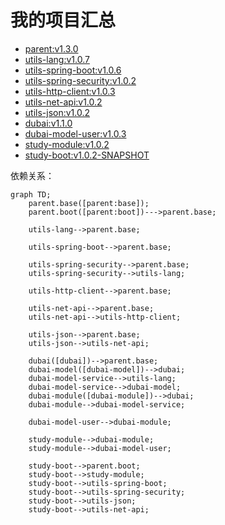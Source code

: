 # 我的项目汇总

* [parent:v1.3.0](https://github.com/dbstar-org/parent)
* [utils-lang:v1.0.7](https://github.com/dbstar-org/utils-lang)
* [utils-spring-boot:v1.0.6](https://github.com/dbstarll/utils-spring-boot)
* [utils-spring-security:v1.0.2](https://github.com/dbstarll/utils-spring-security)
* [utils-http-client:v1.0.3](https://github.com/dbstarll/utils-http-client)
* [utils-net-api:v1.0.2](https://github.com/dbstarll/utils-net-api)
* [utils-json:v1.0.2](https://github.com/dbstarll/utils-json)
* [dubai:v1.1.0](https://github.com/dbstar-org/dubai)
* [dubai-model-user:v1.0.3](https://github.com/dbstar-org/dubai-model-user)
* [study-module:v1.0.2](https://github.com/dbstarll/study-module)
* [study-boot:v1.0.2-SNAPSHOT](https://github.com/dbstarll/study-boot)

依赖关系：

```mermaid
graph TD;
    parent.base([parent:base]);
    parent.boot([parent:boot])--->parent.base;

    utils-lang-->parent.base;

    utils-spring-boot-->parent.base;

    utils-spring-security-->parent.base;
    utils-spring-security-->utils-lang;

    utils-http-client-->parent.base;

    utils-net-api-->parent.base;
    utils-net-api-->utils-http-client;

    utils-json-->parent.base;
    utils-json-->utils-net-api;

    dubai([dubai])-->parent.base;
    dubai-model([dubai-model])-->dubai;
    dubai-model-service-->utils-lang;
    dubai-model-service-->dubai-model;
    dubai-module([dubai-module])-->dubai;
    dubai-module-->dubai-model-service;
    
    dubai-model-user-->dubai-module;

    study-module-->dubai-module;
    study-module-->dubai-model-user;

    study-boot-->parent.boot;
    study-boot-->study-module;
    study-boot-->utils-spring-boot;
    study-boot-->utils-spring-security;
    study-boot-->utils-json;
    study-boot-->utils-net-api;
```

